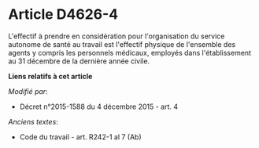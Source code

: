 # Article D4626-4

L'effectif à prendre en considération pour l'organisation du service autonome de santé au travail est l'effectif physique de
l'ensemble des agents y compris les personnels médicaux, employés dans l'établissement au 31 décembre de la dernière année
civile.

**Liens relatifs à cet article**

_Modifié par_:

  - Décret n°2015-1588 du 4 décembre 2015 - art. 4

_Anciens textes_:

  - Code du travail - art. R242-1 al 7 (Ab)
